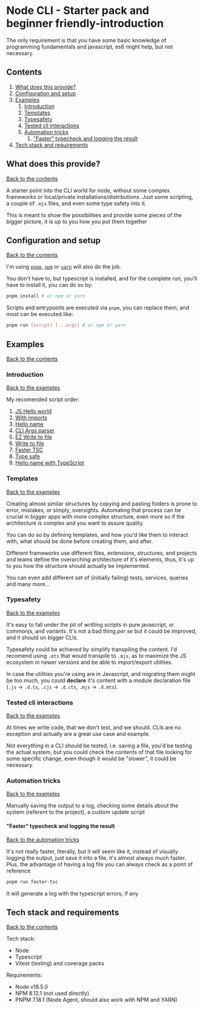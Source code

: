 # Node CLI - Starter pack and beginner friendly-introduction

The only requirement is that you have some basic knowledge of programming fundamentals and javascript, es6 might help, but not necessary.

## Contents

1. [What does this provide?](#what-does-this-provide)
1. [Configuration and setup](#configuration-and-setup)
1. [Examples](#examples)
   1. [Introduction](#introduction)
   1. [Templates](#templates)
   1. [Typesafety](#typesafety)
   1. [Tested cli interactions](#tested-cli-interactions)
   1. [Automation tricks](#automation-tricks)
      1. ["Faster" typecheck and logging the result](#faster-typecheck-and-logging-the-result)
1. [Tech stack and requirements](#tech-stack-and-requirements)

## What does this provide?

[Back to the contents](#contents)

A starter point into the CLI world for node, without some complex frameworks or local/private installations/distributions.
Just some scripting, a couple of `.mjs` files, and even some type safety into it.

This is meant to show the possibilities and provide some pieces of the bigger picture, it is up to you how you put them together

## Configuration and setup

[Back to the contents](#contents)

I'm using [`pnpm`](https://pnpm.io/es/), [`npm`](https://www.npmjs.com/) or [`yarn`](https://yarnpkg.com/) will also do the job.

You don't have to, but typescript is installed, and for the complete run, you'll have to install it, you can do so by:

```bash
pnpm install # or npm or yarn
```

Scripts and entrypoints are executed via `pnpm`, you can replace them, and most can be executed like:

```bash
pnpm run [script] [...args] # or npm or yarn
```

## Examples

[Back to the contents](#contents)

### Introduction

[Back to the examples](#examples)

My recomended script order:

1. [JS Hello world](./scripts/js-hello-world.js)
1. [With imports](./scripts/with-imports.mjs)
1. [Hello name](./scripts/hello-name.mjs)
1. [CLI Args parser](./scripts/args-parser.mjs)
1. [EZ Write to file](./scripts/ez-write-to-file.mjs)
1. [Write to file](./scripts/write-to-file.mjs)
1. [Faster TSC](./scripts/faster-tsc.sh)
1. [Type safe](./scripts/type-safe.mts)
1. [Hello name with TypeScript](./scripts/hello-name.mts)

### Templates

[Back to the examples](#examples)

Creating almost similar structures by copying and pasting folders is prone to error, mistakes, or simply, oversights.
Automating that process can be crucial in bigger apps with more complex structure, even more so if the architecture is complex and you want to assure quality.

You can do so by defining templates, and how you'd like them to interact with, what should be done before creating them, and after.

Different frameworks use different files, extensions, structures, and projects and teams define the overarching architecture of it's elements, thus, it's up to you how the structure should actually be implemented.

You can even add different set of (initially failing) tests, services, queries and many more...

### Typesafety

[Back to the examples](#examples)

It's easy to fall under the pit of writting scripts in pure javascript, or commonjs, and variants. It's not a bad thing _per se_ but it could be improved, and it should on bigger CLIs.

Typesafety could be achieved by simplify transpiling the content. I'd recomend using `.mts` that would transpile to `.mjs`, as to maximize the JS ecosystem in newer versions and be able to import/export utilities.

In case the utilities you're using are in Javascript, and migrating them might be too much, you could **declare** it's content with a module declaration file (`.js` -> `.d.ts`, `.cjs` -> `.d.cts`, `.mjs` -> `.d.mts`).

### Tested cli interactions

[Back to the examples](#examples)

At times we write code, that we don't test, and we should. CLIs are no exception and actually are a great use case and example.

Not everything in a CLI should be tested, i.e. saving a file, you'd be testing the actual system, but you could check the contents of that file looking for some specific change, even though it would be "slower", it could be necessary.

### Automation tricks

[Back to the examples](#examples)

Manually saving the output to a log, checking some details about the system (referent to the project), a custom update script

#### "Faster" typecheck and logging the result

[Back to the automation tricks](#automation-tricks)

It's not really faster, literally, but it will seem like it, instead of visually logging the output, just save it into a file, it's almost always much faster.
Plus, the advantage of having a log file you can always check as a point of reference

```bash
pnpm run faster-tsc
```

It will generate a log with the typescript errors, if any

## Tech stack and requirements

[Back to the contents](#contents)

Tech stack:

- Node
- Typescript
- Vitest (testing) and coverage packs

Requirements:

- Node v18.5.0
- NPM 8.12.1 (not used directly)
- PNPM 7.18.1 (Node Agent, should also work with NPM and YARN)
